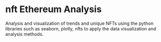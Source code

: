 # nft Ethereum Analysis
Analysis and visualization of trends and unique NFTs using the python libraries such as seaborn, plotly, nfts to apply the data visualization and analysis methods.
